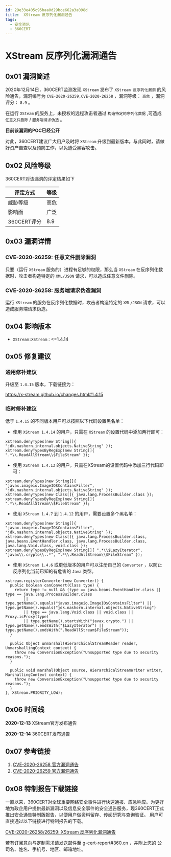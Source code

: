 ```yaml
---
id: 29e33e405c95baa0d29bce662a3a098d
title:  XStream 反序列化漏洞通告
tags: 
  - 安全资讯
  - 360CERT
---
```


#  XStream 反序列化漏洞通告

0x01 漏洞简述
---------


2020年12月14日，360CERT监测发现 `XStream` 发布了 `XStream 反序列化漏洞` 的风险通告，漏洞编号为 `CVE-2020-26259,CVE-2020-26258` ，漏洞等级： `高危` ，漏洞评分： `8.9` 。


在运行 `XSteam` 的服务上，未授权的远程攻击者通过 `构造特定的序列化数据` ,可造成 `任意文件删除` / `服务端请求伪造` 。


 **目前该漏洞的POC已经公开** 


对此，360CERT建议广大用户及时将 `XStream` 升级到最新版本。与此同时，请做好资产自查以及预防工作，以免遭受黑客攻击。


0x02 风险等级
---------


360CERT对该漏洞的评定结果如下




| 评定方式 | 等级 |
| --- | --- |
| 威胁等级 | 高危 |
| 影响面 | 广泛 |
| 360CERT评分 | 8.9 |


0x03 漏洞详情
---------


### CVE-2020-26259: 任意文件删除漏洞


只要（运行 `XStream` 服务的）进程有足够的权限，那么当 `XStream` 在反序列化数据时，攻击者构造特定的 `XML/JSON` 请求，可以造成任意文件删除。


### CVE-2020-26258: 服务端请求伪造漏洞


运行 `XStream` 的服务在反序列化数据时，攻击者构造特定的 `XML/JSON` 请求，可以造成服务端请求伪造。


0x04 影响版本
---------


* `XStream:XStream` : <=1.4.14


0x05 修复建议
---------


### 通用修补建议


升级至 `1.4.15` 版本，下载链接为：


<https://x-stream.github.io/changes.html#1.4.15>


### 临时修补建议


低于 `1.4.15` 的不同版本用户可以按照以下代码设置黑名单：


* 使用 `XStream 1.4.14` 的用户，只需在 `XStream` 的设置代码中添加两行即可：



```
xstream.denyTypes(new String[]{ "jdk.nashorn.internal.objects.NativeString" });
xstream.denyTypesByRegExp(new String[]{ ".*\\.ReadAllStream\\$FileStream" });

```

* 使用 `XStream 1.4.13` 的用户，只需在XStream的设置代码中添加三行代码即可：



```
xstream.denyTypes(new String[]{ "javax.imageio.ImageIO$ContainsFilter", "jdk.nashorn.internal.objects.NativeString" });
xstream.denyTypes(new Class[]{ java.lang.ProcessBuilder.class });
xstream.denyTypesByRegExp(new String[]{ ".*\\.ReadAllStream\\$FileStream" });

```

* 使用 `XStream 1.4.7` 到 `1.4.12` 的用户，需要设置多个黑名单：



```
xstream.denyTypes(new String[]{ "javax.imageio.ImageIO$ContainsFilter", "jdk.nashorn.internal.objects.NativeString" });
xstream.denyTypes(new Class[]{ java.lang.ProcessBuilder.class, java.beans.EventHandler.class, java.lang.ProcessBuilder.class, java.lang.Void.class, void.class });
xstream.denyTypesByRegExp(new String[]{ ".*\\$LazyIterator", "javax\\.crypto\\..*", ".*\\.ReadAllStream\\$FileStream" });

```

* 使用 `XStream 1.4.6` 或更低版本的用户可以注册自己的 `Converter` ，以防止反序列化当前已知的有危害的 `Java` 类型。



```
xstream.registerConverter(new Converter() {
  public boolean canConvert(Class type) {
    return type != null && (type == java.beans.EventHandler.class || type == java.lang.ProcessBuilder.class
        || type.getName().equals("javax.imageio.ImageIO$ContainsFilter") || type.getName().equals("jdk.nashorn.internal.objects.NativeString")
        || type == java.lang.Void.class || void.class || Proxy.isProxy(type)
        || type.getName().startsWith("javax.crypto.") || type.getName().endsWith("$LazyIterator") || type.getName().endsWith(".ReadAllStream$FileStream"));
  }

  public Object unmarshal(HierarchicalStreamReader reader, UnmarshallingContext context) {
    throw new ConversionException("Unsupported type due to security reasons.");
  }

  public void marshal(Object source, HierarchicalStreamWriter writer, MarshallingContext context) {
    throw new ConversionException("Unsupported type due to security reasons.");
  }
}, XStream.PRIORITY_LOW);

```

0x06 时间线
--------


**2020-12-13** XStream官方发布通告


**2020-12-14** 360CERT发布通告


0x07 参考链接
---------


1. [CVE-2020-26258 官方漏洞通告](http://x-stream.github.io/CVE-2020-26258.html)
2. [CVE-2020-26259 官方漏洞通告](http://x-stream.github.io/CVE-2020-26259.html)


0x08 特制报告下载链接
-------------


一直以来，360CERT对全球重要网络安全事件进行快速通报、应急响应。为更好地为政企用户提供最新漏洞以及信息安全事件的安全通告服务，现360CERT正式推出安全通告特制版报告，以便用户做资料留存、传阅研究与查询验证。 用户可直接通过以下链接进行特制报告的下载。


[CVE-2020-26258/26259: XStream 反序列化漏洞通告](http://pub-shbt.s3.360.cn/cert-public-file/%E3%80%90360CERT%E3%80%91CVE-2020-26258_26259__XStream_%E5%8F%8D%E5%BA%8F%E5%88%97%E5%8C%96%E6%BC%8F%E6%B4%9E%E9%80%9A%E5%91%8A.pdf)


若有订阅意向与定制需求请发送邮件至 g-cert-report#360.cn ，并附上您的 公司名、姓名、手机号、地区、邮箱地址。


